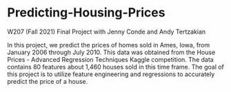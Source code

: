 # Predicting-Housing-Prices

W207 (Fall 2021) Final Project with Jenny Conde and Andy Tertzakian

In this project, we predict the prices of homes sold in Ames, Iowa, from January 2006 through July 2010. This data was obtained from the House Prices - Advanced Regression Techniques Kaggle competition. The data contains 80 features about 1,460 houses sold in this time frame. The goal of this project is to utilize feature engineering and regressions to accurately predict the price of a house.
